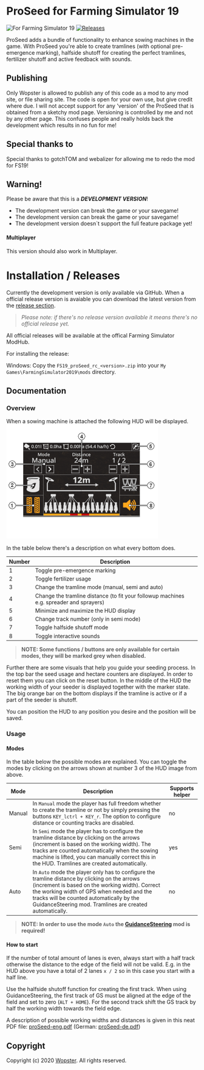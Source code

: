 # ProSeed for Farming Simulator 19
![For Farming Simulator 19](https://img.shields.io/badge/Farming%20Simulator-19-FF7C00.svg) [![Releases](https://img.shields.io/github/release/stijnwop/proSeed.svg)](https://github.com/stijnwop/proSeed/releases)

ProSeed adds a bundle of functionality to enhance sowing machines in the game.
With ProSeed you're able to create tramlines (with optional pre-emergence marking), halfside shutoff for creating the perfect tramlines, fertilizer shutoff and active feedback with sounds.

## Publishing
Only Wopster is allowed to publish any of this code as a mod to any mod site, or file sharing site. The code is open for your own use, but give credit where due. I will not accept support for any 'version' of the ProSeed that is obtained from a sketchy mod page. Versioning is controlled by me and not by any other page. This confuses people and really holds back the development which results in no fun for me!


## Special thanks to
Special thanks to gotchTOM and webalizer for allowing me to redo the mod for FS19!

## Warning!
Please be aware that this is a ***DEVELOPMENT VERSION***!
* The development version can break the game or your savegame!
* The development version can break the game or your savegame!
* The development version doesn´t support the full feature package yet!

#### Multiplayer
This version should also work in Multiplayer.

# Installation / Releases
Currently the development version is only available via GitHub. When a official release version is avaiable you can download the latest version from the [release section](https://github.com/stijnwop/proSeed/releases).

> _Please note: if there's no release version available it means there's no official release yet._

All official releases will be available at the offical Farming Simulator ModHub.

For installing the release:

Windows: Copy the `FS19_proSeed_rc_<version>.zip` into your `My Games\FarmingSimulator2019\mods` directory.

## Documentation

### Overview
When a sowing machine is attached the following HUD will be displayed.
![Image](docs/images/hud.png)

In the table below there's a description on what every bottom does.

| Number | Description |
| ------------- | ------------------ |
| 1 | Toggle pre-emergence marking |
| 2 | Toggle fertilizer usage |
| 3 | Change the tramline mode (manual, semi and auto) |
| 4 | Change the tramline distance (to fit your followup machines e.g. spreader and sprayers) |
| 5 | Minimize and maximize the HUD display |
| 6 | Change track number (only in semi mode) |
| 7 | Toggle halfside shutoff mode |
| 8 | Toggle interactive sounds |

> **NOTE: Some functions / buttons are only available for certain modes, they will be marked grey when disabled.**

Further there are some visuals that help you guide your seeding process. In the top bar the seed usage and hectare counters are displayed. In order to reset them you can click on the reset button.
In the middle of the HUD the working width of your seeder is displayed together with the marker state. The big orange bar on the bottom displays if the tramline is active or if a part of the seeder is shutoff.

You can position the HUD to any position you desire and the position will be saved.

### Usage

#### Modes
In the table below the possible modes are explained. You can toggle the modes by clicking on the arrows shown at number 3 of the HUD image from above.

| Mode | Description | Supports helper |
| ------------- | ------------------ | ------------------ |
| Manual | In `Manual` mode the player has full freedom whether to create the tramline or not by simply pressing the buttons `KEY_lctrl + KEY_r`. The option to configure distance or counting tracks are disabled. | no
| Semi | In `Semi` mode the player has to configure the tramline distance by clicking on the arrows (increment is based on the working width). The tracks are counted automatically when the sowing machine is lifted, you can manually correct this in the HUD. Tramlines are created automatically. | yes
| Auto | In `Auto` mode the player only has to configure the tramline distance by clicking on the arrows (increment is based on the working width). Correct the working width of GPS when needed and the tracks will be counted automatically by the GuidanceSteering mod. Tramlines are created automatically. | no

> **NOTE: In order to use the mode `Auto` the [GuidanceSteering](https://www.farming-simulator.com/mod.php?mod_id=140328&title=fs2019) mod is required!**

#### How to start
If the number of total amount of lanes is even, always start with a half track otherwise the distance to the edge of the field will not be valid. 
E.g. in the HUD above you have a total of 2 lanes `x / 2` so in this case you start with a half line.

Use the halfside shutoff function for creating the first track. 
When using GuidanceSteering, the first track of GS must be aligned at the edge of the field and set to zero (`ALT + HOME`). 
For the second track shift the GS track by half the working width towards the field edge.

A description of possible working widths and distances is given in this neat PDF file: [proSeed-eng.pdf](https://github.com/stijnwop/proSeed/raw/master/docs/ProSeed.pdf) (German: [proSeed-de.pdf](https://github.com/stijnwop/proSeed/raw/master/docs/ProSeed-de.pdf))
## Copyright
Copyright (c) 2020 [Wopster](https://github.com/stijnwop).
All rights reserved.
